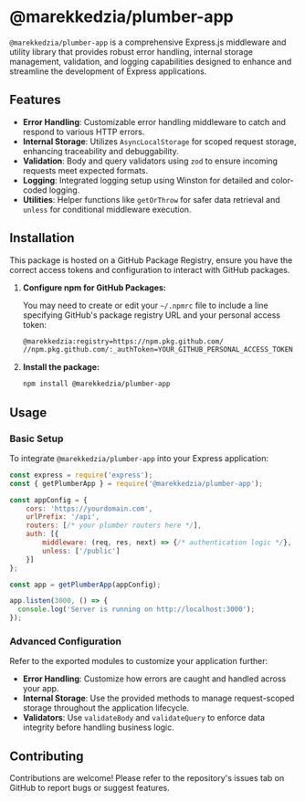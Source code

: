# @marekkedzia/plumber-app

`@marekkedzia/plumber-app` is a comprehensive Express.js middleware and utility library that provides robust error handling, internal storage management, validation, and logging capabilities designed to enhance and streamline the development of Express applications.

## Features

- **Error Handling**: Customizable error handling middleware to catch and respond to various HTTP errors.
- **Internal Storage**: Utilizes `AsyncLocalStorage` for scoped request storage, enhancing traceability and debuggability.
- **Validation**: Body and query validators using `zod` to ensure incoming requests meet expected formats.
- **Logging**: Integrated logging setup using Winston for detailed and color-coded logging.
- **Utilities**: Helper functions like `getOrThrow` for safer data retrieval and `unless` for conditional middleware execution.

## Installation

This package is hosted on a GitHub Package Registry, ensure you have the correct access tokens and configuration to interact with GitHub packages.

1. **Configure npm for GitHub Packages:**

   You may need to create or edit your `~/.npmrc` file to include a line specifying GitHub's package registry URL and your personal access token:

   ```sh
   @marekkedzia:registry=https://npm.pkg.github.com/
   //npm.pkg.github.com/:_authToken=YOUR_GITHUB_PERSONAL_ACCESS_TOKEN
   ```

2. **Install the package:**

   ```sh
   npm install @marekkedzia/plumber-app
   ```

## Usage

### Basic Setup

To integrate `@marekkedzia/plumber-app` into your Express application:

```javascript
const express = require('express');
const { getPlumberApp } = require('@marekkedzia/plumber-app');

const appConfig = {
    cors: 'https://yourdomain.com',
    urlPrefix: '/api',
    routers: [/* your plumber routers here */],
    auth: [{
        middleware: (req, res, next) => {/* authentication logic */},
        unless: ['/public']
    }]
};

const app = getPlumberApp(appConfig);

app.listen(3000, () => {
  console.log('Server is running on http://localhost:3000');
});
```

### Advanced Configuration

Refer to the exported modules to customize your application further:

- **Error Handling**: Customize how errors are caught and handled across your app.
- **Internal Storage**: Use the provided methods to manage request-scoped storage throughout the application lifecycle.
- **Validators**: Use `validateBody` and `validateQuery` to enforce data integrity before handling business logic.

## Contributing

Contributions are welcome! Please refer to the repository's issues tab on GitHub to report bugs or suggest features.
